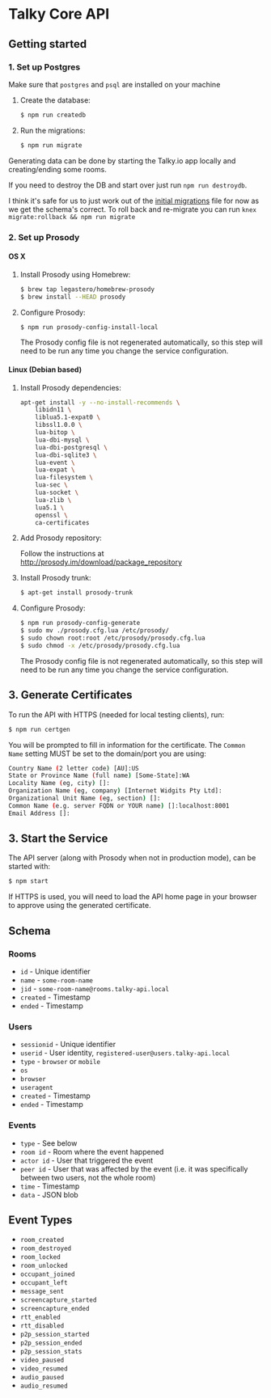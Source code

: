 # Talky Core API

## Getting started

### 1. Set up Postgres

Make sure that `postgres` and `psql` are installed on your machine

1. Create the database:

    ```sh
    $ npm run createdb
    ```

2. Run the migrations:

    ```sh
    $ npm run migrate
    ```

Generating data can be done by starting the Talky.io app locally and creating/ending some rooms.

If you need to destroy the DB and start over just run `npm run destroydb`.

I think it's safe for us to just work out of the [initial migrations]('./migrations/20170614103301_initial.js') file for now as we get the schema's correct.  To roll back and re-migrate you can run `knex migrate:rollback && npm run migrate`


### 2. Set up Prosody

#### OS X

1. Install Prosody using Homebrew:

    ```sh
    $ brew tap legastero/homebrew-prosody
    $ brew install --HEAD prosody
    ```

2. Configure Prosody:

    ```sh
    $ npm run prosody-config-install-local
    ```
    
    The Prosody config file is not regenerated automatically, so this step will need to be run any time you change the service configuration.

#### Linux (Debian based)

1. Install Prosody dependencies:

    ```sh
    apt-get install -y --no-install-recommends \
        libidn11 \
        liblua5.1-expat0 \
        libssl1.0.0 \
        lua-bitop \
        lua-dbi-mysql \
        lua-dbi-postgresql \
        lua-dbi-sqlite3 \
        lua-event \
        lua-expat \
        lua-filesystem \
        lua-sec \
        lua-socket \
        lua-zlib \
        lua5.1 \
        openssl \
        ca-certificates
    ```

2. Add Prosody repository:

    Follow the instructions at http://prosody.im/download/package_repository

3. Install Prosody trunk:

    ```sh
    $ apt-get install prosody-trunk
    ```

4. Configure Prosody:

    ```sh
    $ npm run prosody-config-generate
    $ sudo mv ./prosody.cfg.lua /etc/prosody/
    $ sudo chown root:root /etc/prosody/prosody.cfg.lua
    $ sudo chmod -x /etc/prosody/prosody.cfg.lua
    ```

    The Prosody config file is not regenerated automatically, so this step will need to be run any time you change the service configuration.

## 3. Generate Certificates

To run the API with HTTPS (needed for local testing clients), run:

```sh
$ npm run certgen
```

You will be prompted to fill in information for the certificate. The `Common Name` setting MUST be set to the domain/port you are using:

```sh
Country Name (2 letter code) [AU]:US
State or Province Name (full name) [Some-State]:WA 
Locality Name (eg, city) []:
Organization Name (eg, company) [Internet Widgits Pty Ltd]:
Organizational Unit Name (eg, section) []:
Common Name (e.g. server FQDN or YOUR name) []:localhost:8001
Email Address []:
```

## 3. Start the Service

The API server (along with Prosody when not in production mode), can be started with:

```sh
$ npm start
```

If HTTPS is used, you will need to load the API home page in your browser to approve using the generated certificate.


## Schema

### Rooms
- `id` - Unique identifier
- `name` - `some-room-name`
- `jid` - `some-room-name@rooms.talky-api.local`
- `created` - Timestamp
- `ended` - Timestamp

### Users
- `sessionid` - Unique identifier
- `userid` - User identity, `registered-user@users.talky-api.local`
- `type` - `browser` or `mobile`
- `os`
- `browser`
- `useragent`
- `created` - Timestamp
- `ended` - Timestamp

### Events
- `type` - See below
- `room id` - Room where the event happened
- `actor id` - User that triggered the event
- `peer id` - User that was affected by the event (i.e. it was specifically between two users, not the whole room)
- `time` - Timestamp
- `data` - JSON blob

## Event Types

- `room_created`
- `room_destroyed`
- `room_locked`
- `room_unlocked`
- `occupant_joined`
- `occupant_left`
- `message_sent`
- `screencapture_started`
- `screencapture_ended`
- `rtt_enabled`
- `rtt_disabled`
- `p2p_session_started`
- `p2p_session_ended`
- `p2p_session_stats`
- `video_paused`
- `video_resumed`
- `audio_paused`
- `audio_resumed`
